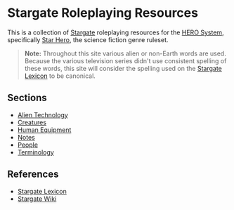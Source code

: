 # Stargate Roleplaying Resources

This is a collection of [Stargate][wiki] roleplaying resources for the [HERO System](http://www.herogames.com/), specifically [Star Hero][star-hero], the science fiction genre ruleset.

> **Note:** Throughout this site various alien or non-Earth words are used. Because the various television series didn't use consistent spelling of these words, this site will consider the spelling used on the [Stargate Lexicon][lexicon] to be canonical.

## Sections

* [Alien Technology](alien-technology.md)
* [Creatures](creatures/README.md)
* [Human Equipment](human-equipment.md)
* [Notes](notes.md)
* [People](people.md)
* [Terminology](terminology.md)

## References

* [Stargate Lexicon][lexicon]
* [Stargate Wiki][wiki]

[lexicon]: http://www.rdanderson.com/stargate/lexicon/index.htm
[star-hero]: https://www.herogames.com/store/category/11-star-hero/
[wiki]: http://stargate.wikia.com/wiki/Stargate_Wiki
